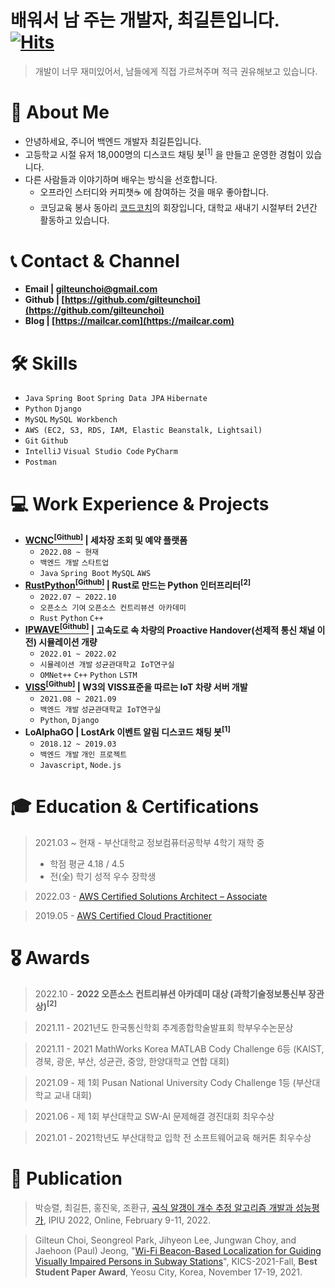 # 배워서 남 주는 개발자,  최길튼입니다. [![Hits](https://hits.seeyoufarm.com/api/count/incr/badge.svg?url=https%3A%2F%2Fgithub.com%2Fgilteunchoi&count_bg=%23000000&title_bg=%23000000&icon=github.svg&icon_color=%23FFFFFF&title=hits&edge_flat=false)](https://mailcar.com)
> 개발이 너무 재미있어서, 남들에게 직접 가르쳐주며 적극 권유해보고 있습니다. 
> 

# 🙋 About Me
- 안녕하세요, 주니어 백엔드 개발자 최길튼입니다.
- 고등학교 시절 유저 18,000명의 디스코드 채팅 봇<sup>[1]</sup> 을 만들고 운영한 경험이 있습니다.
- 다른 사람들과 이야기하며 배우는 방식을 선호합니다.
    - 오프라인 스터디와 커피챗☕ 에 참여하는 것을 매우 좋아합니다.
    - 코딩교육 봉사 동아리 [코드코치](https://codecoach.imweb.me/)의 회장입니다, 대학교 새내기 시절부터 2년간 활동하고 있습니다.

# 📞 Contact & Channel
- **Email | gilteunchoi@gmail.com**
- **Github | [https://github.com/gilteunchoi](https://github.com/gilteunchoi)**
- **Blog | [https://mailcar.com](https://mailcar.com)**

# 🛠 Skills
- `Java` `Spring Boot` `Spring Data JPA` `Hibernate`
- `Python` `Django`
- `MySQL` `MySQL Workbench`
- `AWS (EC2, S3, RDS, IAM, Elastic Beanstalk, Lightsail)`
- `Git` `Github`
- `IntelliJ` `Visual Studio Code` `PyCharm`
- `Postman` 

# 💻 Work Experience & Projects
- **[WCNC<sup>[Github]</sup>](https://github.com/washcarnewcar/WashcarNewcar-Back) | 세차장 조회 및 예약 플랫폼**
    - `2022.08 ~ 현재`
    - `백엔드 개발` `스타트업`
    - `Java` `Spring Boot` `MySQL` `AWS`
- **[RustPython<sup>[Github]</sup>](https://github.com/RustPython/RustPython/pulls?q=is%3Apr+author%3Agilteunchoi+) | Rust로 만드는 Python 인터프리터<sup>[2]</sup>**
    - `2022.07 ~ 2022.10`
    - `오픈소스 기여` `오픈소스 컨트리뷰션 아카데미`
    - `Rust` `Python` `C++`
- **[IPWAVE<sup>[Github]</sup>](https://github.com/gilteunchoi/omnet-proactive-handover) | 고속도로 속 차량의 Proactive Handover(선제적 통신 채널 이전) 시뮬레이션 개량**
    - `2022.01 ~ 2022.02` 
    - `시뮬레이션 개발` `성균관대학교 IoT연구실`
    - `OMNet++` `C++` `Python` `LSTM`
- **[VISS<sup>[Github]</sup>](https://github.com/skku-iotlab/viss_backend) | W3의 VISS표준을 따르는 IoT 차량 서버 개발**
    - `2021.08 ~ 2021.09`
    - `백엔드 개발` `성균관대학교 IoT연구실`
    - `Python`, `Django`
- **LoAlphaGO | LostArk 이벤트 알림 디스코드 채팅 봇<sup>[1]</sup>**
    - `2018.12 ~ 2019.03`
    - `백엔드 개발` `개인 프로젝트`
    - `Javascript`, `Node.js`

# 🎓 Education & Certifications
> 2021.03 ~ 현재 - 부산대학교 정보컴퓨터공학부 4학기 재학 중
>    - 학점 평균 4.18 / 4.5
>    - 전(全) 학기 성적 우수 장학생
    
> 2022.03 - [AWS Certified Solutions Architect – Associate](https://www.credly.com/badges/f53f8506-56ba-4c42-9c36-10b76cd17146/public_url)

> 2019.05 - [AWS Certified Cloud Practitioner](https://www.credly.com/badges/cdd98f16-d80d-4bdb-b745-984296205154/public_url)

# 🎖 Awards
> 2022.10 - **2022 오픈소스 컨트리뷰션 아카데미 대상 (과학기술정보통신부 장관상)<sup>[2]</sup>**

> 2021.11 - 2021년도 한국통신학회 추계종합학술발표회 학부우수논문상

> 2021.11 - 2021 MathWorks Korea MATLAB Cody Challenge 6등 (KAIST, 경북, 광운, 부산, 성균관, 중앙, 한양대학교 연합 대회)

> 2021.09 - 제 1회 Pusan National University Cody Challenge 1등 (부산대학교 교내 대회)

> 2021.06 - 제 1회 부산대학교 SW-AI 문제해결 경진대회 최우수상

> 2021.01 - 2021학년도 부산대학교 입학 전 소프트웨어교육 해커톤 최우수상

# 📄 Publication
> 박승렬, 최길튼, 홍진욱, 조환규, [곡식 알갱이 개수 추정 알고리즘 개발과 성능평가](https://github.com/gilteunchoi/gilteunchoi/blob/main/Grain-Seeds-Counting.pdf), IPIU 2022, Online, February 9-11, 2022.

> Gilteun Choi, Seongreol Park, Jihyeon Lee, Jungwan Choy, and Jaehoon (Paul) Jeong, "[Wi-Fi Beacon-Based Localization for Guiding Visually Impaired Persons in Subway Stations](https://github.com/gilteunchoi/gilteunchoi/blob/main/WiFi-Beacon-Localization.pdf)", KICS-2021-Fall, **Best Student Paper Award**, Yeosu City, Korea, November 17-19, 2021.
